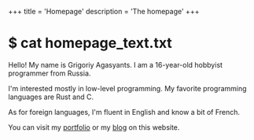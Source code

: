 +++
title = 'Homepage'
description = 'The homepage'
+++

# <span class="base0B">$ cat homepage_text.txt</span>

Hello! My name is Grigoriy Agasyants. I am a 16-year-old hobbyist programmer from Russia.

I'm interested mostly in low-level programming. My favorite programming languages are Rust and C.

As for foreign languages, I'm fluent in English and know a bit of French.

You can visit my [portfolio](/portfolio) or my [blog](/blog) on this website.